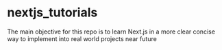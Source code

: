 # nextjs_tutorials
The main objective for this repo is to learn Next.js in a more clear concise way to implement into real world projects near future
